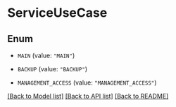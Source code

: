 # ServiceUseCase

## Enum


* `MAIN` (value: `"MAIN"`)

* `BACKUP` (value: `"BACKUP"`)

* `MANAGEMENT_ACCESS` (value: `"MANAGEMENT_ACCESS"`)


[[Back to Model list]](../README.md#documentation-for-models) [[Back to API list]](../README.md#documentation-for-api-endpoints) [[Back to README]](../README.md)


